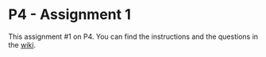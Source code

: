 # P4 - Assignment 1

This assignment #1 on P4.
You can find the instructions and the questions in the [wiki](https://gitlab.com/inetintel/assignment_1/-/wikis/home).

